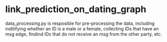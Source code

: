 # link_prediction_on_dating_graph

data_processing.py is resposible for pre-processing the data, including inditifying whether an ID is a male or a female, collecting IDs that have an msg edge, findind IDs that do not receive an msg from the other party, etc. 
